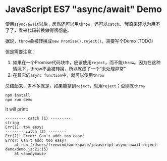 JavaScript ES7 "async/await" Demo
=================================

使用`async/await`以后，居然还可以用`throw`，还可以`catch`。
我原来还以为用不了了，看来代码转换做得很彻底。

据说，`throw`会被转换成`new Promise().reject()`，需要写个Demo (TODO)

但是需要注意：

1. 如果在一个Promise代码块中，应该使用`reject`，而不能`throw`。因为在这种情况下，throw不会被转换，所以就成了一个“未处理异常”
2. 在其它的`async function`中，就可以使用`throw`

总结起来，差不多就是，如果能拿到`reject`，就用`reject`；否则就`throw`

```
npm install
npm run demo
```

It will print:

```
--------- catch (1) ---------
string
Err(1): too easy!
-------- catch (2) --------
Err(2): Error: Can't add: too easy!
Error: Can't add: too easy!
    at run (/Users/freewind/workspace/javascript-async-await-reject-demo/demo.js:21:15)
    at <anonymous>

```
